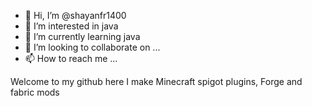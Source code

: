 - 👋 Hi, I’m @shayanfr1400
- 👀 I’m interested in java
- 🌱 I’m currently learning java
- 💞️ I’m looking to collaborate on ...
- 📫 How to reach me ...

Welcome to my github here I make Minecraft spigot plugins,
Forge and fabric mods

